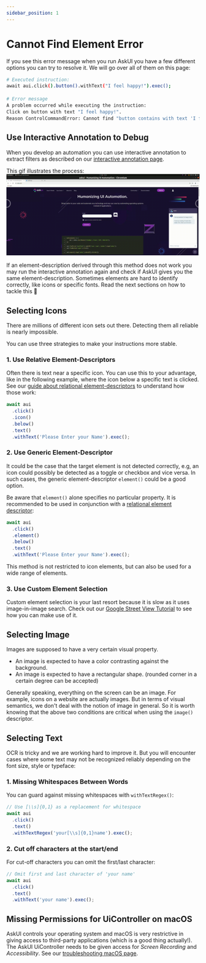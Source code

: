 ```yaml
---
sidebar_position: 1
---
```


# Cannot Find Element Error

If you see this error message when you run AskUI you have a few different options you can try to resolve it. We will go over all of them on this page:

```bash
# Executed instruction:
await aui.click().button().withText("I feel happy!").exec();

# Error message
A problem occurred while executing the instruction: 
Click on button with text "I feel happy!".
Reason ControlCommandError: Cannot find "button contains with text 'I feel happy!'"
```

## Use Interactive Annotation to Debug
When you develop an automation you can use interactive annotation to extract filters as described on our [interactive annotation page](../05-Tooling/annotation.md).

This gif illustrates the process:
![Interactive Annotation in action](/img/gif/interactive-annotate.gif)

If an element-description derived through this method does not work you may run the interactive annotation again and check if AskUI gives you the same element-description. Sometimes elements are hard to identify correctly, like icons or specific fonts. Read the next sections on how to tackle this 🙂

## Selecting Icons
There are millions of different icon sets out there. Detecting them all reliable is nearly impossible.

You can use three strategies to make your instructions more stable.

### 1. Use Relative Element-Descriptors
Often there is text near a specific icon. You can use this to your advantage, like in the following example, where the icon below a specific text is clicked. See our [guide about relational element-descriptors](../03-Guides/guide-relational-element-descriptions.md) to understand how those work:

```javascript
await aui
  .click()
  .icon()
  .below()
  .text() 
  .withText('Please Enter your Name').exec();
```

### 2. Use Generic Element-Descriptor
It could be the case that the target element is not detected correctly, e.g, an icon could possibly be detected as a toggle or checkbox and vice versa. In such cases, the generic element-descriptor `element()` could be a good option.

Be aware that `element()` alone specifies no particular property. It is recommended to be used in conjunction with a [relational element descriptor](../../api/04-Relations/above.md):

```javascript
await aui
  .click()
  .element()
  .below()
  .text()
  .withText('Please Enter your Name').exec();
```
This method is not restricted to icon elements, but can also be used for a wide range of elements.


### 3. Use Custom Element Selection
Custom element selection is your last resort because it is slow as it uses image-in-image search. Check out our [Google Street View Tutorial](../06-Tutorials/custom-element.md) to see how you can make use of it.

## Selecting Image
Images are supposed to have a very certain visual property.

- An image is expected to have a color contrasting against the background.
- An image is expected to have a rectangular shape. (rounded corner in a certain degree can be accepted)

Generally speaking, everything on the screen can be an image. For example, icons on a website are actually images. But in terms of visual semantics, we don't deal with the notion of image in general. So it is worth knowing that the above two conditions are critical when using the `image()` descriptor.

## Selecting Text
OCR is tricky and we are working hard to improve it. But you will encounter cases where some text may not be recognized reliably depending on the font size, style or typeface:

### 1. Missing Whitespaces Between Words
You can guard against missing whitespaces with `withTextRegex()`:

```javascript
// Use [\\s]{0,1} as a replacement for whitespace
await aui
  .click()
  .text()
  .withTextRegex('your[\\s]{0,1}name').exec();
```

### 2. Cut off characters at the start/end
For cut-off characters you can omit the first/last character:

```javascript
// Omit first and last character of 'your name'
await aui
  .click()
  .text()
  .withText('your name').exec();
```

## Missing Permissions for UiController on macOS
AskUI controls your operating system and macOS is very restrictive in giving access to third-party applications (which is a good thing actually!). The AskUI UiController needs to be given access for _Screen Recording_ and _Accessibility_. See our [troubleshooting macOS page](mac-os.md).
